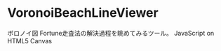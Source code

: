 VoronoiBeachLineViewer
======================

ボロノイ図
Fortune走査法の解決過程を眺めてみるツール。
JavaScript on HTML5 Canvas
